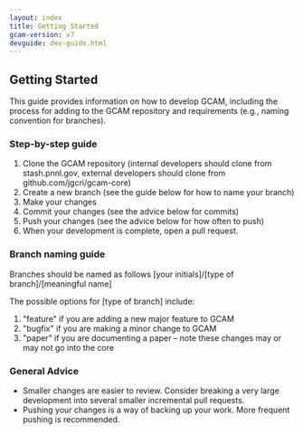 ```yaml
---
layout: index
title: Getting Started
gcam-version: v7
devguide: dev-guide.html
---
```

## Getting Started

This guide provides information on how to develop GCAM, including the process for adding to the GCAM repository and requirements (e.g., naming convention for branches).

### Step-by-step guide

1. Clone the GCAM repository (internal developers should clone from stash.pnnl.gov, external developers should clone from github.com/jgcri/gcam-core)
2. Create a new branch (see the guide below for how to name your branch)
3. Make your changes 
4. Commit your changes (see the advice below for commits)
5. Push your changes (see the advice below for how often to push)
6. When your development is complete, open a pull request.

### Branch naming guide

Branches should be named as follows \[your initials\]/\[type of branch\]/\[meaningful name\]

The possible options for \[type of branch\] include:

1. "feature" if you are adding a new major feature to GCAM 
2. "bugfix" if you are making a minor change to GCAM 
3. "paper" if you are documenting a paper – note these changes may or may not go into the core 

### General Advice

* Smaller changes are easier to review. Consider breaking a very large development into several smaller incremental pull requests.
* Pushing your changes is a way of backing up your work. More frequent pushing is recommended.
